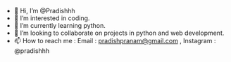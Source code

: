 - 👋 Hi, I’m @Pradishhh
- 👀 I’m interested in coding.
- 🌱 I’m currently learning python.
- 💞️ I’m looking to collaborate on projects in python  and web development.
- 📫 How to reach me : Email : pradishpranam@gmail.com  ,  Instagram : @pradishhh

